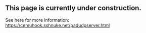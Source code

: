 ## This page is currently under construction.

See here for more information: https://cemuhook.sshnuke.net/padudpserver.html